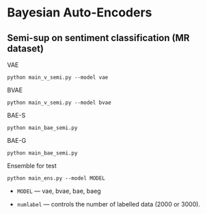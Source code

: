 # Bayesian Auto-Encoders

## Semi-sup on sentiment classification (MR dataset)
VAE
```
python main_v_semi.py --model vae
```
BVAE
```
python main_v_semi.py --model bvae
```
BAE-S
```
python main_bae_semi.py 
```
BAE-G
```
python main_bae_semi.py
```
Ensemble for test
```
python main_ens.py --model MODEL
```
* ```MODEL``` &mdash; vae, bvae, bae, baeg

* ```numlabel``` &mdash; controls the number of labelled data (2000 or 3000).

